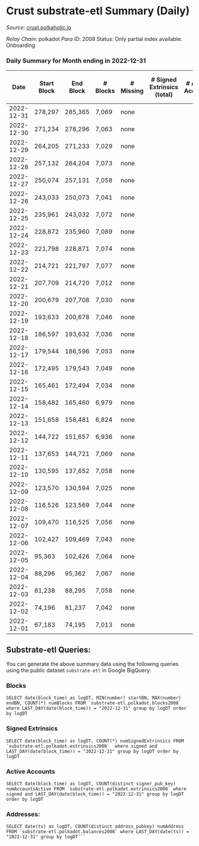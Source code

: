 # Crust substrate-etl Summary (Daily)

_Source_: [crust.polkaholic.io](https://crust.polkaholic.io)

*Relay Chain*: polkadot
*Para ID*: 2008
Status: Only partial index available: Onboarding


### Daily Summary for Month ending in 2022-12-31


| Date | Start Block | End Block | # Blocks | # Missing | # Signed Extrinsics (total) | # Active Accounts | # Addresses with Balances | # Events | # Transfers | # XCM Transfers In | # XCM Transfers Out |
| ---- | ----------- | --------- | -------- | --------- | --------------------------- | ----------------- | ------------------------- | -------- | ----------- | ------------------ | ------------------- |
| 2022-12-31 | 278,297 | 285,365 | 7,069 | none  |  |  | 9 |  |   |   |   |
| 2022-12-30 | 271,234 | 278,296 | 7,063 | none  |  |  |  |  |   |   |   |
| 2022-12-29 | 264,205 | 271,233 | 7,029 | none  |  |  |  |  |   |   |   |
| 2022-12-28 | 257,132 | 264,204 | 7,073 | none  |  |  |  |  |   |   |   |
| 2022-12-27 | 250,074 | 257,131 | 7,058 | none  |  |  |  |  |   |   |   |
| 2022-12-26 | 243,033 | 250,073 | 7,041 | none  |  |  |  |  |   |   |   |
| 2022-12-25 | 235,961 | 243,032 | 7,072 | none  |  |  |  |  |   |   |   |
| 2022-12-24 | 228,872 | 235,960 | 7,089 | none  |  |  |  |  |   |   |   |
| 2022-12-23 | 221,798 | 228,871 | 7,074 | none  |  |  |  |  |   |   |   |
| 2022-12-22 | 214,721 | 221,797 | 7,077 | none  |  |  |  |  |   |   |   |
| 2022-12-21 | 207,709 | 214,720 | 7,012 | none  |  |  |  |  |   |   |   |
| 2022-12-20 | 200,679 | 207,708 | 7,030 | none  |  |  |  |  |   |   |   |
| 2022-12-19 | 193,633 | 200,678 | 7,046 | none  |  |  |  |  |   |   |   |
| 2022-12-18 | 186,597 | 193,632 | 7,036 | none  |  |  |  |  |   |   |   |
| 2022-12-17 | 179,544 | 186,596 | 7,053 | none  |  |  |  |  |   |   |   |
| 2022-12-16 | 172,495 | 179,543 | 7,049 | none  |  |  |  |  |   |   |   |
| 2022-12-15 | 165,461 | 172,494 | 7,034 | none  |  |  |  |  |   |   |   |
| 2022-12-14 | 158,482 | 165,460 | 6,979 | none  |  |  |  |  |   |   |   |
| 2022-12-13 | 151,658 | 158,481 | 6,824 | none  |  |  |  |  |   |   |   |
| 2022-12-12 | 144,722 | 151,657 | 6,936 | none  |  |  |  |  |   |   |   |
| 2022-12-11 | 137,653 | 144,721 | 7,069 | none  |  |  |  |  |   |   |   |
| 2022-12-10 | 130,595 | 137,652 | 7,058 | none  |  |  |  |  |   |   |   |
| 2022-12-09 | 123,570 | 130,594 | 7,025 | none  |  |  |  |  |   |   |   |
| 2022-12-08 | 116,526 | 123,569 | 7,044 | none  |  |  |  |  |   |   |   |
| 2022-12-07 | 109,470 | 116,525 | 7,056 | none  |  |  |  |  |   |   |   |
| 2022-12-06 | 102,427 | 109,469 | 7,043 | none  |  |  |  |  |   |   |   |
| 2022-12-05 | 95,363 | 102,426 | 7,064 | none  |  |  |  |  |   |   |   |
| 2022-12-04 | 88,296 | 95,362 | 7,067 | none  |  |  |  |  |   |   |   |
| 2022-12-03 | 81,238 | 88,295 | 7,058 | none  |  |  |  |  |   |   |   |
| 2022-12-02 | 74,196 | 81,237 | 7,042 | none  |  |  |  |  |   |   |   |
| 2022-12-01 | 67,183 | 74,195 | 7,013 | none  |  |  |  |  |   |   |   |

## Substrate-etl Queries:
You can generate the above summary data using the following queries using the public dataset `substrate-etl` in Google BigQuery:


### Blocks
```
SELECT date(block_time) as logDT, MIN(number) startBN, MAX(number) endBN, COUNT(*) numBlocks FROM `substrate-etl.polkadot.blocks2008`  where LAST_DAY(date(block_time)) = "2022-12-31" group by logDT order by logDT
```


### Signed Extrinsics
```
SELECT date(block_time) as logDT, COUNT(*) numSignedExtrinsics FROM `substrate-etl.polkadot.extrinsics2008`  where signed and LAST_DAY(date(block_time)) = "2022-12-31" group by logDT order by logDT
```


### Active Accounts
```
SELECT date(block_time) as logDT, COUNT(distinct signer_pub_key) numAccountsActive FROM `substrate-etl.polkadot.extrinsics2008` where signed and LAST_DAY(date(block_time)) = "2022-12-31" group by logDT order by logDT
```


### Addresses:
```
SELECT date(ts) as logDT, COUNT(distinct address_pubkey) numAddress FROM `substrate-etl.polkadot.balances2008` where LAST_DAY(date(ts)) = "2022-12-31" group by logDT```

